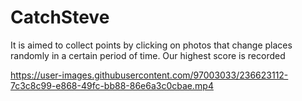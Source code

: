 # CatchSteve

It is aimed to collect points by clicking on photos that change places randomly in a certain period of time. Our highest score is recorded



https://user-images.githubusercontent.com/97003033/236623112-7c3c8c99-e868-49fc-bb88-86e6a3c0cbae.mp4


